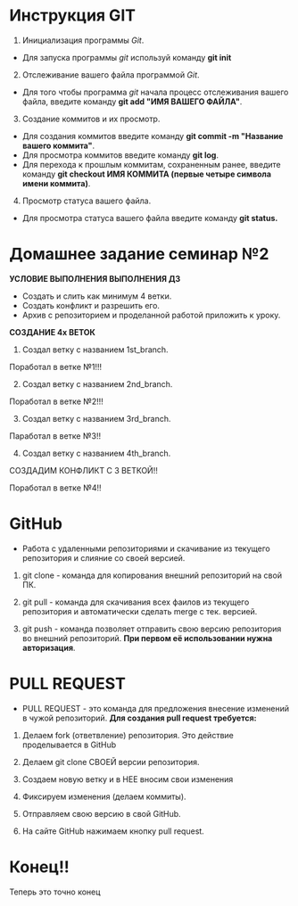 # Инструкция GIT #

1. Инициализация программы *Git*.
* Для запуска программы *git* используй команду __git init__

2. Отслеживание вашего файла программой *Git*.
*  Для того чтобы программа *git* начала процесс отслеживания вашего файла, введите команду __git add "ИМЯ ВАШЕГО ФАЙЛА"__.

3. Создание коммитов и их просмотр.
* Для создания коммитов введите команду __git commit -m "Название вашего коммита"__.
* Для просмотра коммитов введите команду __git log__.
* Для перехода к прошлым коммитам, сохраненным ранее, введите команду __git checkout ИМЯ КОММИТА (первые четыре символа имени коммита)__.

4. Просмотр статуса вашего файла. 
* Для просмотра статуса вашего файла введите команду __git status.__

# Домашнее задание семинар №2 #
__УСЛОВИЕ ВЫПОЛНЕНИЯ ВЫПОЛНЕНИЯ ДЗ__
* Создать и слить как минимум 4 ветки.
* Cоздать конфликт и разрешить его.
* Архив с репозиторием и проделанной работой приложить к уроку.

__СОЗДАНИЕ 4х ВЕТОК__

1. Создал ветку с названием 1st_branch.

Поработал в ветке №1!!!

2. Создал ветку с названием 2nd_branch.

Поработал в ветке №2!!!

3. Создал ветку с названием 3rd_branch.

Паработал в ветке №3!!

4. Создал ветку с названием 4th_branch.

СОЗДАДИМ КОНФЛИКТ С 3 ВЕТКОЙ!!

Поработал в ветке №4!!

# GitHub 
* Работа с удаленными репозиториями и скачивание из текущего репозитория и слияние со своей версией.

1. git clone - команда для копирования внешний репозиторий на свой ПК.

2. git pull - команда для скачивания всех фаилов из текущего репозитория и автоматически сделать merge с тек. версией.

3. git push - команда  позволяет отправить свою версию репозитория во внешний репозиторий. **При первом её использовании нужна авторизация**.
 
# PULL REQUEST

* PULL REQUEST - это команда для предложения внесение изменений в чужой репозиторий. 
__Для создания pull request требуется:__ 
1. Делаем fork (ответвление) репозитория. Это действие проделывается в GitHub

2. Делаем git clone СВОЕЙ версии репозитория.

3. Создаем новую ветку и в НЕЕ вносим свои изменения

4. Фиксируем изменения (делаем коммиты).

5. Отправляем свою версию в свой GitHub.

6. На сайте GitHub нажимаем кнопку pull request. 

# Конец!!
Теперь это точно конец
